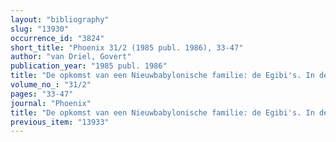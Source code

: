 ```yaml
---
layout: "bibliography"
slug: "13930"
occurrence_id: "3824"
short_title: "Phoenix 31/2 (1985 publ. 1986), 33-47"
author: "van Driel, Govert"
publication_year: "1985 publ. 1986"
title: "De opkomst van een Nieuwbabylonische familie: de Egibi's. In de schaduw van de grote politiek"
volume_no_: "31/2"
pages: "33-47"
journal: "Phoenix"
title: "De opkomst van een Nieuwbabylonische familie: de Egibi's. In de schaduw van de grote politiek"
previous_item: "13933"
---
```

